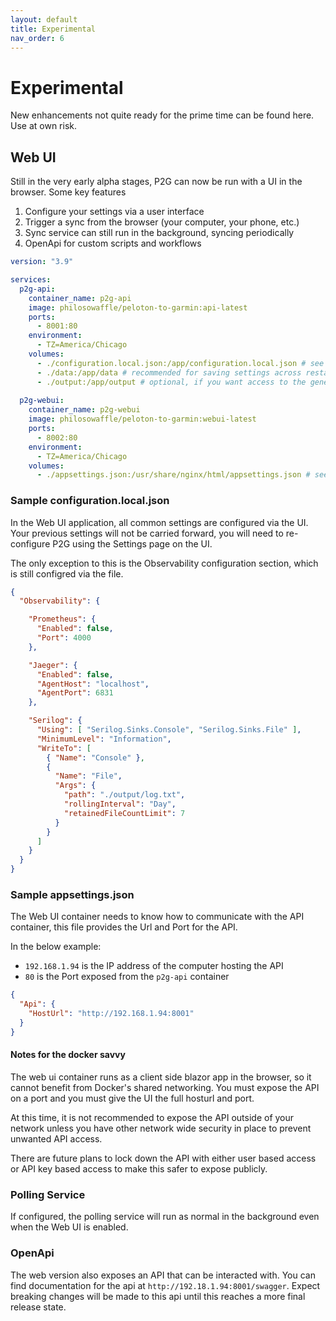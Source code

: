 ```yaml
---
layout: default
title: Experimental
nav_order: 6
---
```


# Experimental

New enhancements not quite ready for the prime time can be found here. Use at own risk.

## Web UI

Still in the very early alpha stages, P2G can now be run with a UI in the browser.  Some key features

1. Configure your settings via a user interface
1. Trigger a sync from the browser (your computer, your phone, etc.)
1. Sync service can still run in the background, syncing periodically
1. OpenApi for custom scripts and workflows

```yaml
version: "3.9"

services:
  p2g-api:
    container_name: p2g-api
    image: philosowaffle/peloton-to-garmin:api-latest
    ports:
      - 8001:80
    environment:
      - TZ=America/Chicago
    volumes:
      - ./configuration.local.json:/app/configuration.local.json # see sample below
      - ./data:/app/data # recommended for saving settings across restarts
      - ./output:/app/output # optional, if you want access to the generated workout and log files
  
  p2g-webui:
    container_name: p2g-webui
    image: philosowaffle/peloton-to-garmin:webui-latest
    ports:
      - 8002:80
    environment:
      - TZ=America/Chicago
    volumes:
      - ./appsettings.json:/usr/share/nginx/html/appsettings.json # see sample below
```

### Sample configuration.local.json

In the Web UI application, all common settings are configured via the UI. Your previous settings will not be carried forward, you will need to re-configure P2G using the Settings page on the UI.

The only exception to this is the Observability configuration section, which is still configred via the file.

```json
{
  "Observability": {

    "Prometheus": {
      "Enabled": false,
      "Port": 4000
    },

    "Jaeger": {
      "Enabled": false,
      "AgentHost": "localhost",
      "AgentPort": 6831
    },

    "Serilog": {
      "Using": [ "Serilog.Sinks.Console", "Serilog.Sinks.File" ],
      "MinimumLevel": "Information",
      "WriteTo": [
        { "Name": "Console" },
        {
          "Name": "File",
          "Args": {
            "path": "./output/log.txt",
            "rollingInterval": "Day",
            "retainedFileCountLimit": 7
          }
        }
      ]
    }
  }
}
```

### Sample appsettings.json

The Web UI container needs to know how to communicate with the API container, this file provides the Url and Port for the API.

In the below example:

- `192.168.1.94` is the IP address of the computer hosting the API
- `80` is the Port exposed from the `p2g-api` container

```json
{
  "Api": {
    "HostUrl": "http://192.168.1.94:8001"
  }
}
```

#### Notes for the docker savvy

The web ui container runs as a client side blazor app in the browser, so it cannot benefit from Docker's shared networking. You must expose the API on a port and you must give the UI the full hosturl and port.

At this time, it is not recommended to expose the API outside of your network unless you have other network wide security in place to prevent unwanted API access.

There are future plans to lock down the API with either user based access or API key based access to make this safer to expose publicly.

### Polling Service

If configured, the polling service will run as normal in the background even when the Web UI is enabled.

### OpenApi

The web version also exposes an API that can be interacted with. You can find documentation for the api at `http://192.18.1.94:8001/swagger`.  Expect breaking changes will be made to this api until this reaches a more final release state.
